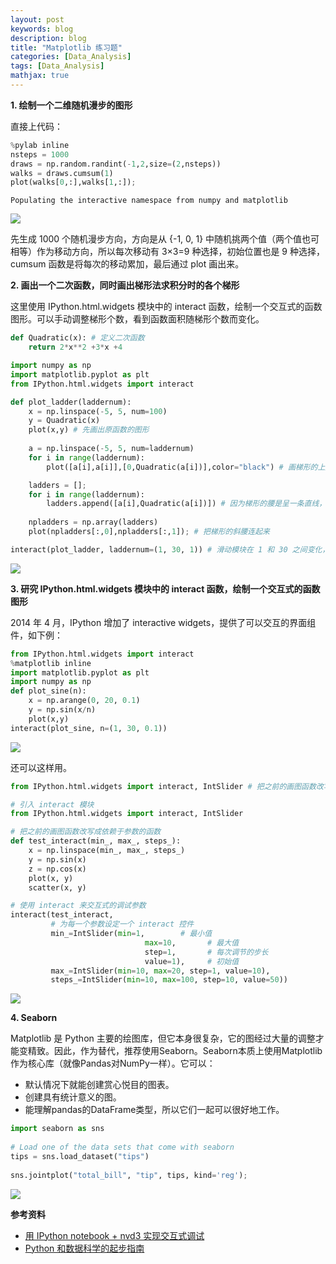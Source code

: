 ```yaml
---
layout: post
keywords: blog
description: blog
title: "Matplotlib 练习题"
categories: [Data_Analysis]
tags: [Data_Analysis]
mathjax: true
---
```


**1. 绘制一个二维随机漫步的图形**

直接上代码：


```python
%pylab inline
nsteps = 1000
draws = np.random.randint(-1,2,size=(2,nsteps))
walks = draws.cumsum(1)
plot(walks[0,:],walks[1,:]);
```

    Populating the interactive namespace from numpy and matplotlib





![](http://images2015.cnblogs.com/blog/586070/201605/586070-20160527105930022-1129557327.png)


先生成 1000 个随机漫步方向，方向是从 {-1, 0, 1} 中随机挑两个值（两个值也可相等）作为移动方向，所以每次移动有 3×3=9 种选择，初始位置也是 9 种选择，cumsum 函数是将每次的移动累加，最后通过 plot 画出来。

**2. 画出一个二次函数，同时画出梯形法求积分时的各个梯形**

这里使用 IPython.html.widgets 模块中的 interact 函数，绘制一个交互式的函数图形。可以手动调整梯形个数，看到函数面积随梯形个数而变化。


```python
def Quadratic(x): # 定义二次函数
    return 2*x**2 +3*x +4

import numpy as np
import matplotlib.pyplot as plt
from IPython.html.widgets import interact

def plot_ladder(laddernum):
    x = np.linspace(-5, 5, num=100)
    y = Quadratic(x)
    plot(x,y) # 先画出原函数的图形
    
    a = np.linspace(-5, 5, num=laddernum)
    for i in range(laddernum):
        plot([a[i],a[i]],[0,Quadratic(a[i])],color="black") # 画梯形的上底和下底

    ladders = [];
    for i in range(laddernum):
        ladders.append([a[i],Quadratic(a[i])]) # 因为梯形的腰是呈一条直线，所以这里存下各点坐标
    
    npladders = np.array(ladders)
    plot(npladders[:,0],npladders[:,1]); # 把梯形的斜腰连起来

interact(plot_ladder, laddernum=(1, 30, 1)) # 滑动模块在 1 和 30 之间变化，变化区间是 1
```


![](http://images2015.cnblogs.com/blog/586070/201605/586070-20160527105939069-542551999.png)




**3. 研究 IPython.html.widgets 模块中的 interact 函数，绘制一个交互式的函数图形**

2014 年 4 月，IPython 增加了 interactive widgets，提供了可以交互的界面组件，如下例：


```python
from IPython.html.widgets import interact
%matplotlib inline
import matplotlib.pyplot as plt
import numpy as np
def plot_sine(n):
    x = np.arange(0, 20, 0.1)
    y = np.sin(x/n)
    plot(x,y)
interact(plot_sine, n=(1, 30, 0.1))
```


![](http://images2015.cnblogs.com/blog/586070/201605/586070-20160527105946038-704075999.png)




还可以这样用。


```python
from IPython.html.widgets import interact, IntSlider # 把之前的画图函数改写成依赖于参数的函数
```


```python
# 引入 interact 模块
from IPython.html.widgets import interact, IntSlider

# 把之前的画图函数改写成依赖于参数的函数
def test_interact(min_, max_, steps_):
    x = np.linspace(min_, max_, steps_)
    y = np.sin(x)
    z = np.cos(x)
    plot(x, y)
    scatter(x, y)

# 使用 interact 来交互式的调试参数
interact(test_interact,
         # 为每一个参数设定一个 interact 控件
         min_=IntSlider(min=1,        # 最小值
                              max=10,       # 最大值
                              step=1,       # 每次调节的步长
                              value=1),     # 初始值
         max_=IntSlider(min=10, max=20, step=1, value=10),
         steps_=IntSlider(min=10, max=100, step=10, value=50))
```


![](http://images2015.cnblogs.com/blog/586070/201605/586070-20160527105954397-1592272870.png)




**4. Seaborn**

Matplotlib 是 Python 主要的绘图库，但它本身很复杂，它的图经过大量的调整才能变精致。因此，作为替代，推荐使用Seaborn。Seaborn本质上使用Matplotlib作为核心库（就像Pandas对NumPy一样）。它可以：

- 默认情况下就能创建赏心悦目的图表。
- 创建具有统计意义的图。
- 能理解pandas的DataFrame类型，所以它们一起可以很好地工作。


```python
import seaborn as sns
 
# Load one of the data sets that come with seaborn
tips = sns.load_dataset("tips")
 
sns.jointplot("total_bill", "tip", tips, kind='reg');
```


![](http://images2015.cnblogs.com/blog/586070/201605/586070-20160527110001788-839020034.png)




**参考资料**

- [用 IPython notebook + nvd3 实现交互式调试](https://blog.laisky.com/p/ipython-notebook/)
- [Python 和数据科学的起步指南](http://python.jobbole.com/80853/)